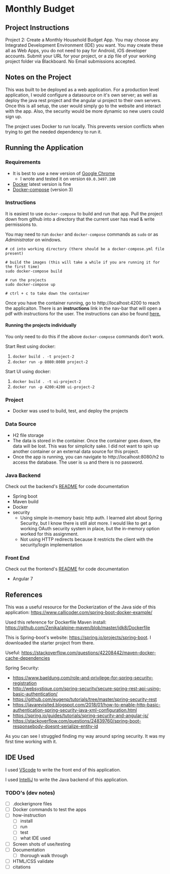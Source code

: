 # Monthly Budget 

## Project Instructions
Project 2: Create a Monthly Household Budget App. You may choose any Integrated
Development Environment (IDE) you want. You may create these all as Web Apps, you do not
need to pay for Android, iOS developer accounts. Submit your URL for your project, or a zip file
of your working project folder via Blackboard. No Email submissions accepted.


## Notes on the Project

This was built to be deployed as a web application. For a production level application, I would configure a datasource on it's own server; as well as deploy the java rest project and the angular ui project to their own servers. Once this is all setup, the user would simply go to the website and interact with the app. Also, the security would be more dynamic so new users could sign up. 

The project uses Docker to run locally. This prevents version conflicts when trying to get the needed dependency to run it. 

## Running the Application
### Requirements
- It is best to use a new version of [Google Chrome](https://www.google.com/chrome/)
    - I wrote and tested it on version `69.0.3497.100`
- [Docker](https://www.docker.com/get-started) latest version is fine
- [Docker-compose](https://docs.docker.com/compose/install/) (version 3)

### Instructions
It is easiest to use `docker-compose` to build and run that app. Pull the project down from github into a directory that the current user has read & write permissions to. 

You may need to run `docker` and `docker-compose` commands as `sudo` or as *Administrator* on windows. 

```
# cd into working directory (there should be a docker-compose.yml file present)

# build the images (this will take a while if you are running it for the first time)
sudo docker-compose build

# run the projects
sudo docker-compose up

# ctrl + c to take down the container
```

Once you have the container running, go to http://localhost:4200 to reach the applicaiton. There is an **instructions** link in the nav-bar that will open a pdf with instructions for the user. The instructions can also be found [here.](/rest-api/src/main/resources/static/instructions.pdf)

#### Running the projects individually 
You only need to do this if the above `docker-compose` commands don't work. 

Start Rest using docker:
1. `docker build . -t project-2`
2. `docker run -p 8080:8080 project-2`

Start UI using docker: 
1. `docker build . -t ui-project-2`
2. `docker run -p 4200:4200 ui-project-2`

### Project 
- Docker was used to build, test, and deploy the projects 
### Data Source
- H2 file storage
- The data is stored in the container. Once the container goes down, the data will be lost. This was for simplicity sake. I did not want to spin up another container or an external data source for this project.
- Once the app is running, you can navigate to http://localhost:8080/h2 to access the database. The user is `sa` and there is no password. 
### Java Backend
Check out the backend's [README](/rest-api/README.md) for code documentation
- Spring boot
- Maven build
- Docker 
- security
    - Using simple in-memory basic http auth. I learned alot about Spring Security, but I know there is still alot more. I would like to get a working OAuth security system in place, but the in-memory option worked for this assignment. 
    - Not using HTTP redirects because it restricts the client with the security/login implementation
### Front End 
Check out the frontend's [README](/ui/README.md) for code documentation
- Angular 7

## References
This was a useful resource for the Dockerization of the Java side of this application: https://www.callicoder.com/spring-boot-docker-example/

Used this reference for Dockerfile Maven install: https://github.com/Zenika/alpine-maven/blob/master/jdk8/Dockerfile

This is Spring-boot's website: https://spring.io/projects/spring-boot. I downloaded the starter project from there. 

Useful: https://stackoverflow.com/questions/42208442/maven-docker-cache-dependencies	

Spring Security: 
- https://www.baeldung.com/role-and-privilege-for-spring-security-registration
- http://websystique.com/spring-security/secure-spring-rest-api-using-basic-authentication/
- https://github.com/eugenp/tutorials/tree/master/spring-security-rest
- https://javarevisited.blogspot.com/2018/01/how-to-enable-http-basic-authentication-spring-security-java-xml-configuration.html
- https://spring.io/guides/tutorials/spring-security-and-angular-js/
- https://stackoverflow.com/questions/24839760/spring-boot-responsebody-doesnt-serialize-entity-id

As you can see I struggled finding my way around spring security. It was my first time working with it. 

## IDE Used
I used [VScode](https://code.visualstudio.com/) to write the front end of this application.

I used [IntelliJ](https://www.jetbrains.com/idea/download/#section=linux) to write the Java backend of this application. 

### TODO's (dev notes)
- [ ] .dockerignore files
- [ ] Docker commands to test the apps 
- [ ] how-instruction
    - [ ] install
    - [ ] run
    - [ ] test
    - [ ] what IDE used
- [ ] Screen shots of use/testing
- [ ] Documentation 
    - [ ] thorough walk through 
- [ ] HTML/CSS validate 
- [ ] citations